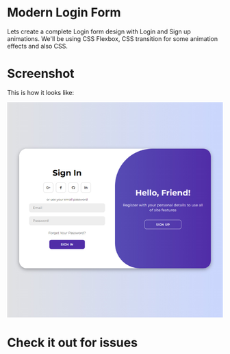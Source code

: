 # Modern Login Form
Lets create a complete Login form design with Login and Sign up animations. 
We'll be using CSS Flexbox, CSS  transition for some animation effects and also CSS.

# Screenshot
This is how it looks like:

![screenshot](screenshot.jpg)

# Check it out for issues
